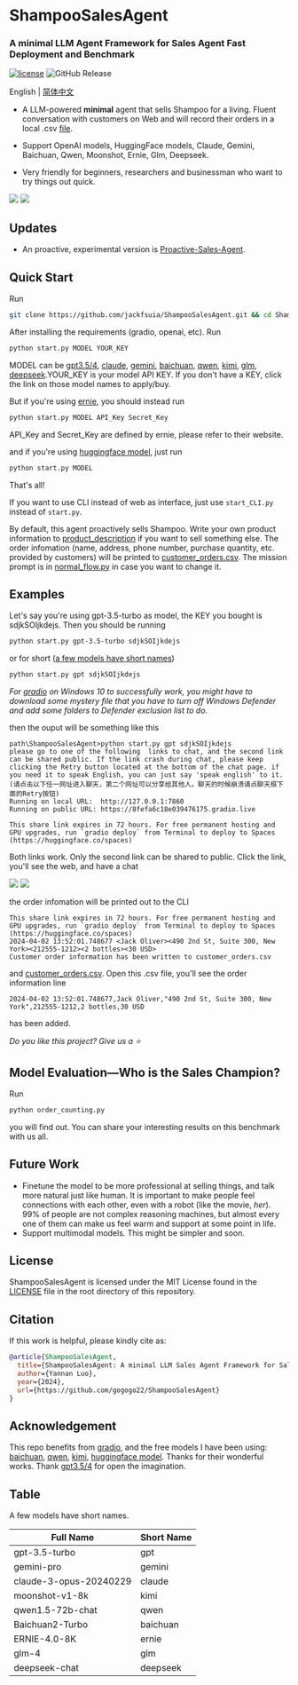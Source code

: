 # ShampooSalesAgent

### A minimal LLM Agent Framework for Sales Agent Fast Deployment and Benchmark 

[![license][license-image]][license-url]
![GitHub Release](https://img.shields.io/github/v/release/jackfsuia/ShampooSalesAgent)

[license-image]: http://img.shields.io/badge/license-MIT-blue.svg
[license-url]: https://github.com/gogogo22/ShampooSalesAgent/blob/master/LICENSE
English | [简体中文](README_zh.md)
</div>

- A LLM-powered **minimal** agent that sells Shampoo for a living. Fluent conversation with customers on Web and will record their orders in a local .csv [file](customer_orders.csv). 

- Support OpenAI models, HuggingFace models, Claude, Gemini, Baichuan, Qwen, Moonshot, Ernie, Glm, Deepseek.

- Very friendly for beginners, researchers and businessman who want to try things out quick.
  
<img src="image/e1.PNG">
<img src="image/e2.PNG">

## Updates
- An proactive, experimental version is [Proactive-Sales-Agent](https://github.com/jackfsuia/Proactive-Sales-Agent).
## Quick Start
Run
```bash
git clone https://github.com/jackfsuia/ShampooSalesAgent.git && cd ShampooSalesAgent
```
After installing the requirements (gradio, openai, etc). Run

```bash
python start.py MODEL YOUR_KEY
```
MODEL can be [gpt3.5/4](https://platform.openai.com/docs/models/overview), [claude](https://www.anthropic.com/api), [gemini](https://ai.google.dev/gemini-api/docs/api-key), [baichuan](https://platform.baichuan-ai.com/console/apikey), [qwen](https://help.aliyun.com/zh/dashscope/developer-reference/activate-dashscope-and-create-an-api-key), [kimi](https://platform.moonshot.cn/console/api-keys), [glm](https://open.bigmodel.cn/usercenter/apikeys), [deepseek](https://platform.deepseek.com/api_keys).YOUR_KEY is your model API KEY. If you don't have a KEY, click the link on those model names to apply/buy.

But if you're using [ernie](https://cloud.baidu.com/doc/WENXINWORKSHOP/s/clntwmv7t), you should instead run 
```bash
python start.py MODEL API_Key Secret_Key
```
API_Key and Secret_Key are defined by ernie, please refer to their website.

and if you're using [huggingface model](https://huggingface.co/welcome), just run 
```bash
python start.py MODEL
```
That's all!  

If you want to use CLI instead of web as interface, just use `start_CLI.py` instead of `start.py`.

By default, this agent proactively sells Shampoo. Write your own product information to [product_description](product_description) if you want to sell something else. The order infomation (name, address, phone number, purchase quantity, etc. provided by customers)  will be printed to [customer_orders.csv](customer_orders.csv). The mission prompt is in [normal_flow.py](chat_flow/normal_flow.py) in case you want to change it.

## Examples
Let's say you're using gpt-3.5-turbo as model, the KEY you bought is sdjkSOIjkdejs. Then you should be running
```bash
python start.py gpt-3.5-turbo sdjkSOIjkdejs
```
or for short ([a few models have short names](#Table))
```bash
python start.py gpt sdjkSOIjkdejs
```
*For [gradio](https://github.com/gradio-app/gradio) on Windows 10 to successfully work, you might have to download some mystery file that you have to turn off Windows Defender and add some folders to Defender exclusion list to do.*

then the ouput will be something like this
```
path\ShampooSalesAgent>python start.py gpt sdjkSOIjkdejs
please go to one of the following  links to chat, and the second link can be shared public. If the link crash during chat, please keep clicking the Retry button located at the bottom of the chat page. if 
you need it to speak English, you can just say 'speak english' to it.(请点击以下任一网址进入聊天，第二个网址可以分享给其他人。聊天的时候崩溃请点聊天框下面的Retry按钮)
Running on local URL:  http://127.0.0.1:7860
Running on public URL: https://8fefa6c18e039476175.gradio.live

This share link expires in 72 hours. For free permanent hosting and GPU upgrades, run `gradio deploy` from Terminal to deploy to Spaces (https://huggingface.co/spaces)
```

Both links work. Only the second link can be shared to public. Click the link, you'll see the web, and have a chat

<img src="image/e1.PNG">
<img src="image/e2.PNG">

the order infomation will be printed out to the CLI
```
This share link expires in 72 hours. For free permanent hosting and GPU upgrades, run `gradio deploy` from Terminal to deploy to Spaces (https://huggingface.co/spaces)
2024-04-02 13:52:01.748677 <Jack Oliver><490 2nd St, Suite 300, New York><212555-1212><2 bottles><30 USD>
Customer order information has been written to customer_orders.csv
```
and [customer_orders.csv](customer_orders.csv). Open this .csv file, you'll see the order information line
```
2024-04-02 13:52:01.748677,Jack Oliver,"490 2nd St, Suite 300, New York",212555-1212,2 bottles,30 USD
```
has been added.

 *Do you like this project? Give us a :star:*
 
## Model Evaluation—Who is the Sales Champion?

Run 
```bash
python order_counting.py
```
you will find out. You can share your interesting results on this benchmark with us all.

## Future Work
- Finetune the model to be more professional at selling things, and talk more natural just like human. It is important to make people feel connections with each other, even with a robot (like the movie, *her*). 99% of people are not complex reasoning machines, but almost every one of them can make us feel warm and support at some point in life.
- Support multimodal models. This might be simpler and soon.
  
## License

ShampooSalesAgent is licensed under the MIT License found in the [LICENSE](LICENSE) file in the root directory of this repository.

## Citation

If this work is helpful, please kindly cite as:

```bibtex
@article{ShampooSalesAgent,
  title={ShampooSalesAgent: A minimal LLM Sales Agent Framework for Sales Agent Fast Deployment and Benchmark}, 
  author={Yannan Luo},
  year={2024},
  url={https://github.com/gogogo22/ShampooSalesAgent}
}
```
## Acknowledgement

This repo benefits from [gradio](https://github.com/gradio-app/gradio), and the free models I have been using: [baichuan](https://platform.baichuan-ai.com/console/apikey), [qwen](https://help.aliyun.com/zh/dashscope/developer-reference/activate-dashscope-and-create-an-api-key), [kimi](https://platform.moonshot.cn/console/api-keys), [huggingface model](https://huggingface.co/welcome). Thanks for their wonderful works. Thank [gpt3.5/4](https://platform.openai.com/docs/models/overview) for open the imagination. 

## Table
A few models have short names.

Full Name| Short Name
-|-
gpt-3.5-turbo|gpt
gemini-pro|gemini
claude-3-opus-20240229|claude
moonshot-v1-8k|kimi
qwen1.5-72b-chat|qwen
Baichuan2-Turbo|baichuan
ERNIE-4.0-8K|ernie
glm-4|glm
deepseek-chat|deepseek
